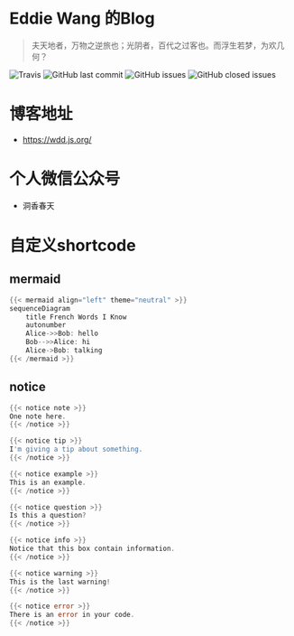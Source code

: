 # Eddie Wang 的Blog

> 夫天地者，万物之逆旅也；光阴者，百代之过客也。而浮生若梦，为欢几何？

![Travis](https://img.shields.io/travis/wangduanduan/wangduanduan.github.io.svg)
![GitHub last commit](https://img.shields.io/github/last-commit/wangduanduan/wangduanduan.github.io.svg) 
![GitHub issues](https://img.shields.io/github/issues/wangduanduan/wangduanduan.github.io.svg) 
![GitHub closed issues](https://img.shields.io/github/issues-closed/wangduanduan/wangduanduan.github.io.svg)

# 博客地址

- https://wdd.js.org/

# 个人微信公众号

- 洞香春天

# 自定义shortcode

## mermaid


```go
{{< mermaid align="left" theme="neutral" >}}
sequenceDiagram
    title French Words I Know
    autonumber
    Alice->>Bob: hello
    Bob-->>Alice: hi
    Alice->Bob: talking
{{< /mermaid >}}
```

## notice

```go
{{< notice note >}}
One note here.
{{< /notice >}}

{{< notice tip >}}
I'm giving a tip about something.
{{< /notice >}}

{{< notice example >}}
This is an example.
{{< /notice >}}

{{< notice question >}}
Is this a question?
{{< /notice >}}

{{< notice info >}}
Notice that this box contain information.
{{< /notice >}}

{{< notice warning >}}
This is the last warning!
{{< /notice >}}

{{< notice error >}}
There is an error in your code.
{{< /notice >}}
```

